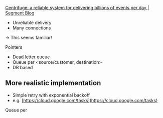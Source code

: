 [Centrifuge: a reliable system for delivering billions of events per day | Segment Blog](https://segment.com/blog/introducing-centrifuge/)

- Unreliable delivery
- Many connections

→ This seems familiar!

Pointers

- Dead letter queue
- Queue per <source/customer, destination>
- DB based

## More realistic implementation

- Simple retry with exponential backoff
- e.g. [https://cloud.google.com/tasks](https://cloud.google.com/tasks)

Queue per



